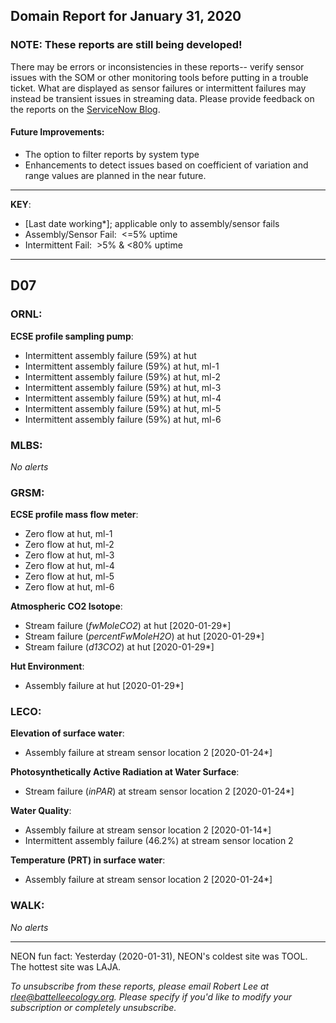## Domain Report for January 31, 2020


### NOTE: These reports are still being developed!
There may be errors or inconsistencies in these reports-- verify sensor issues with the SOM or other monitoring tools before putting in a trouble ticket. What are displayed as sensor failures or intermittent failures may instead be transient issues in streaming data.
Please provide feedback on the reports on the [ServiceNow Blog](https://neon.service-now.com/community?id=community_blog&sys_id=9b4fbe8adbed734017ecf9041d9619be).

#### Future Improvements: 
 - The option to filter reports by system type 
 - Enhancements to detect issues based on coefficient of variation and range values are planned in the near future.

***

**KEY**:

 - [Last date working*]; applicable only to assembly/sensor fails
 - Assembly/Sensor Fail:&nbsp;&nbsp;<=5% uptime
 - Intermittent Fail:&nbsp;&nbsp;>5% & <80% uptime

***
## D07

### ORNL:

**ECSE profile sampling pump**:
 - Intermittent assembly failure (59%) at hut
 - Intermittent assembly failure (59%) at hut, ml-1
 - Intermittent assembly failure (59%) at hut, ml-2
 - Intermittent assembly failure (59%) at hut, ml-3
 - Intermittent assembly failure (59%) at hut, ml-4
 - Intermittent assembly failure (59%) at hut, ml-5
 - Intermittent assembly failure (59%) at hut, ml-6

### MLBS:

_No alerts_

### GRSM:

**ECSE profile mass flow meter**:
 - Zero flow at hut, ml-1
 - Zero flow at hut, ml-2
 - Zero flow at hut, ml-3
 - Zero flow at hut, ml-4
 - Zero flow at hut, ml-5
 - Zero flow at hut, ml-6

**Atmospheric CO2 Isotope**:
 - Stream failure (_fwMoleCO2_) at hut [2020-01-29*]
 - Stream failure (_percentFwMoleH2O_) at hut [2020-01-29*]
 - Stream failure (_d13CO2_) at hut [2020-01-29*]

**Hut Environment**:
 - Assembly failure at hut [2020-01-29*]

### LECO:

**Elevation of surface water**:
 - Assembly failure at stream sensor location 2 [2020-01-24*]

**Photosynthetically Active Radiation at Water Surface**:
 - Stream failure (_inPAR_) at stream sensor location 2 [2020-01-24*]

**Water Quality**:
 - Assembly failure at stream sensor location 2 [2020-01-14*]
 - Intermittent assembly failure (46.2%) at stream sensor location 2

**Temperature (PRT) in surface water**:
 - Assembly failure at stream sensor location 2 [2020-01-24*]

### WALK:

_No alerts_

***
NEON fun fact: Yesterday (2020-01-31), NEON's coldest site was TOOL. The hottest site was LAJA.

_To unsubscribe from these reports, please email Robert Lee at rlee@battelleecology.org. Please specify if you'd like to modify your subscription or completely unsubscribe._
